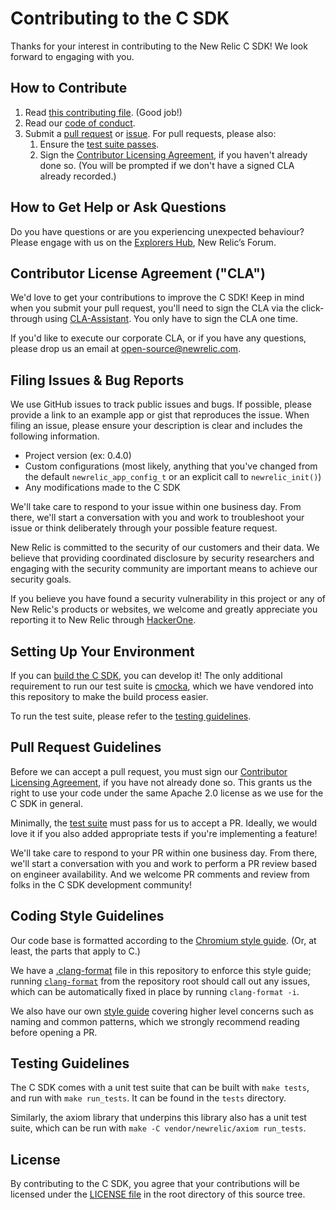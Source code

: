 # Contributing to the C SDK

Thanks for your interest in contributing to the New Relic C SDK! We look forward to engaging with you.

## How to Contribute

1. Read [this contributing file](CONTRIBUTING.md). (Good job!)
1. Read our [code of conduct](CODE_OF_CONDUCT.md).
1. Submit a [pull request](#pull-request-guidelines) or [issue](#filing-issues--bug-reports). For pull requests, please also:
    1. Ensure the [test suite passes](#testing-guidelines).
    1. Sign the [Contributor Licensing Agreement](#contributor-license-agreement-cla), if you haven't already done so. (You will be prompted if we don't have a signed CLA already recorded.)

## How to Get Help or Ask Questions

Do you have questions or are you experiencing unexpected behaviour? Please 
engage with us on the
[Explorers Hub](https://discuss.newrelic.com/c/build-on-new-relic/Open-Source-Agents-SDKs), 
New Relic’s Forum.

## Contributor License Agreement ("CLA")

We'd love to get your contributions to improve the C SDK! Keep in mind when you 
submit your pull request, you'll need to sign the CLA via the click-through using [CLA-Assistant](https://cla-assistant.io/). 
You only have to sign the CLA one time.

If you'd like to execute our corporate CLA, or if you have any questions, please 
drop us an email at open-source@newrelic.com. 

## Filing Issues & Bug Reports

We use GitHub issues to track public issues and bugs. If possible, please provide a 
link to an example app or gist that reproduces the issue. When filing an issue, 
please ensure your description is clear and includes the following information.

* Project version (ex: 0.4.0)
* Custom configurations (most likely, anything that you've changed from the default `newrelic_app_config_t` or an explicit call to `newrelic_init()`)
* Any modifications made to the C SDK

We'll take care to respond to your issue within one business day. From there, we'll
start a conversation with you and work to troubleshoot your issue or think 
deliberately through your possible feature request.

New Relic is committed to the security of our customers and their data. We believe 
that providing coordinated disclosure by security researchers and engaging with 
the security community are important means to achieve our security goals.

If you believe you have found a security vulnerability in this project or any of 
New Relic's products or websites, we welcome and greatly appreciate you reporting 
it to New Relic through [HackerOne](https://hackerone.com/newrelic).

## Setting Up Your Environment

If you can [build the C SDK](README.md#building-the-c-sdk), you can develop it! 
The only additional requirement to run our test suite is 
[cmocka](https://cmocka.org/), which we have vendored into this repository to 
make the build process easier.

To run the test suite, please refer to the [testing guidelines](#testing-guidelines).

## Pull Request Guidelines

Before we can accept a pull request, you must sign our 
[Contributor Licensing Agreement](#contributor-license-agreement-cla), if you have 
not already done so. This grants us the right to use your code under the same 
Apache 2.0 license as we use for the C SDK in general.

Minimally, the [test suite](#testing-guidelines) must pass for us to accept a PR. 
Ideally, we would love it if you also added appropriate tests if you're implementing
a feature!

We'll take care to respond to your PR within one business day. From there, we'll
start a conversation with you and work to perform a PR review based on engineer 
availability.  And we welcome PR comments and review from folks in the C SDK 
development community!

## Coding Style Guidelines

Our code base is formatted according to the 
[Chromium style guide](https://chromium.googlesource.com/chromium/src/+/master/styleguide/c++/c++.md). 
(Or, at least, the parts that apply to C.)

We have a [.clang-format](.clang-format) file in this repository to enforce this 
style guide; running [`clang-format`](https://clang.llvm.org/docs/ClangFormat.html) 
from the repository root should call out any issues, which can be automatically fixed 
in place by running `clang-format -i`.

We also have our own [style guide](STYLEGUIDE.md) covering higher level concerns such
as naming and common patterns, which we strongly recommend reading before opening a PR.

## Testing Guidelines

The C SDK comes with a unit test suite that can be built with `make tests`, and run 
with `make run_tests`. It can be found in the `tests` directory.

Similarly, the axiom library that underpins this library also has a unit test suite, 
which can be run with `make -C vendor/newrelic/axiom run_tests`.

## License

By contributing to the C SDK, you agree that your contributions will be licensed 
under the [LICENSE file](LICENSE) in the root directory of this source tree.
